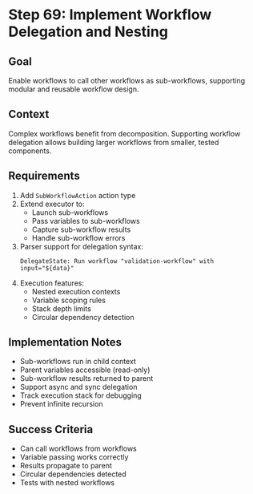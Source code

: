 # Step 69: Implement Workflow Delegation and Nesting

## Goal
Enable workflows to call other workflows as sub-workflows, supporting modular and reusable workflow design.

## Context
Complex workflows benefit from decomposition. Supporting workflow delegation allows building larger workflows from smaller, tested components.

## Requirements
1. Add `SubWorkflowAction` action type
2. Extend executor to:
   - Launch sub-workflows
   - Pass variables to sub-workflows
   - Capture sub-workflow results
   - Handle sub-workflow errors
3. Parser support for delegation syntax:
   ```
   DelegateState: Run workflow "validation-workflow" with input="${data}"
   ```
4. Execution features:
   - Nested execution contexts
   - Variable scoping rules
   - Stack depth limits
   - Circular dependency detection

## Implementation Notes
- Sub-workflows run in child context
- Parent variables accessible (read-only)
- Sub-workflow results returned to parent
- Support async and sync delegation
- Track execution stack for debugging
- Prevent infinite recursion

## Success Criteria
- Can call workflows from workflows
- Variable passing works correctly
- Results propagate to parent
- Circular dependencies detected
- Tests with nested workflows